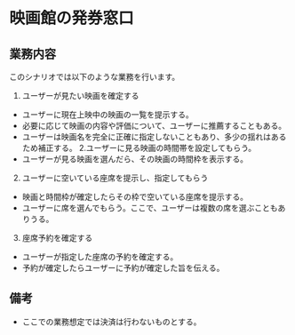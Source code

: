 # 映画館の発券窓口
## 業務内容
このシナリオでは以下のような業務を行います。
1. ユーザーが見たい映画を確定する
- ユーザーに現在上映中の映画の一覧を提示する。
- 必要に応じて映画の内容や評価について、ユーザーに推薦することもある。
- ユーザーは映画名を完全に正確に指定しないこともあり、多少の揺れはあるため補正する。
2.ユーザーに見る映画の時間帯を設定してもらう。
- ユーザーが見る映画を選んだら、その映画の時間枠を表示する。
2. ユーザーに空いている座席を提示し、指定してもらう
- 映画と時間枠が確定したらその枠で空いている座席を提示する。
- ユーザーに席を選んでもらう。ここで、ユーザーは複数の席を選ぶこともありうる。
3. 座席予約を確定する
- ユーザーが指定した座席の予約を確定する。
- 予約が確定したらユーザーに予約が確定した旨を伝える。
## 備考
- ここでの業務想定では決済は行わないものとする。
